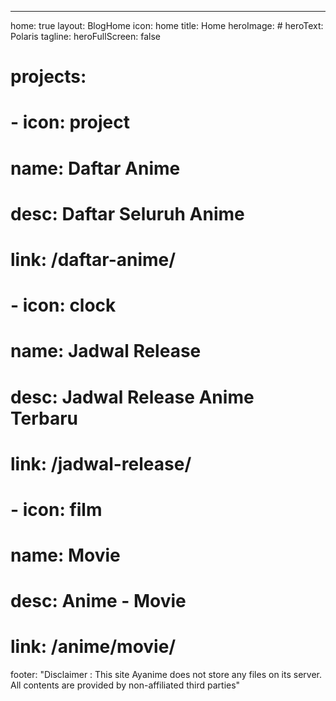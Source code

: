 ---
home: true
layout: BlogHome
icon: home
title: Home
heroImage: #
heroText: Polaris
tagline:
heroFullScreen: false
# projects:
#   - icon: project
#     name: Daftar Anime
#     desc: Daftar Seluruh Anime
#     link: /daftar-anime/

#   - icon: clock
#     name: Jadwal Release
#     desc: Jadwal Release Anime Terbaru
#     link: /jadwal-release/

#   - icon: film
#     name: Movie
#     desc: Anime - Movie
#     link: /anime/movie/
	
footer: "Disclaimer : This site Ayanime does not store any files on its server. All contents are provided by non-affiliated third parties"